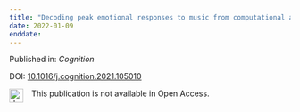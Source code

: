 ```yaml
---
title: "Decoding peak emotional responses to music from computational acoustic and lyrical features."
date: 2022-01-09
enddate:
---
```


Published in: *Cognition*

DOI: [10.1016/j.cognition.2021.105010](https://doi.org/10.1016/j.cognition.2021.105010)

<img src="https://upload.wikimedia.org/wikipedia/commons/thumb/0/0e/Closed_Access_logo_transparent.svg/1200px-Closed_Access_logo_transparent.svg.png" alt="drawing" width="25" align="left"/> &nbsp;&nbsp;&nbsp;This publication is not available in Open Access.


